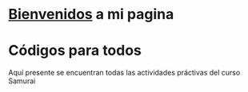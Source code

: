 <h1 id="Bienvenidos_a_mi_portfolio," class="main-top-header" style="display: inline" data-mw-thread-id="h-Bienvenidos_a_mi_Portfolio">
  <span id="Bienvenidos_a_mi_Portfolio.2C">
  </span>
  <span data-mw-comment-start="" id="h-Bienvenidos_a_mi_página,">
  </span>
  <span data-mw-comment-end="h-Bienvenidos_a_mi_Portfolio,">
          <a href="/wiki/Wikipedia:Bienvenidos" title="Wikipedia:Bienvenidos">Bienvenidos</a> 
      a mi pagina
  </span>
</h1>
<h1>Códigos para todos</h1>
<p>Aquí presente se encuentran todas las actividades práctivas del curso Samurai</p>




